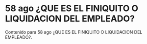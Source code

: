 # 58 ago  ¿QUE ES EL FINIQUITO O LIQUIDACION DEL EMPLEADO?

Contenido para 58 ago  ¿QUE ES EL FINIQUITO O LIQUIDACION DEL EMPLEADO?.